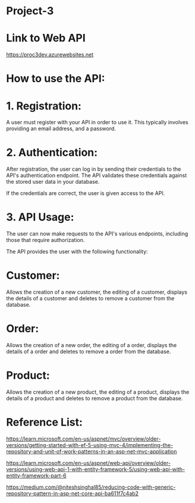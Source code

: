 # Project-3

# Link to Web API
https://proc3dev.azurewebsites.net

# How to use the API:

# 1. Registration:

A user must register with your API in order to use it. This typically involves providing an email address, and a password.

# 2. Authentication:

After registration, the user can log in by sending their credentials to the API's authentication endpoint. The API validates these credentials against the stored user data in your database.

If the credentials are correct, the user is given access to the API.

# 3. API Usage:

The user can now make requests to the API's various endpoints, including those that require authorization. 

The API provides the user with the following functionality:

# Customer:

Allows the creation of a new customer, the editing of a customer, displays the details of a customer and deletes to remove a customer from the database.

# Order:

Allows the creation of a new order, the editing of a order, displays the details of a order and deletes to remove a order from the database.

# Product:

Allows the creation of a new product, the editing of a product, displays the details of a product and deletes to remove a product from the database.

# Reference List:

https://learn.microsoft.com/en-us/aspnet/mvc/overview/older-versions/getting-started-with-ef-5-using-mvc-4/implementing-the-repository-and-unit-of-work-patterns-in-an-asp-net-mvc-application

https://learn.microsoft.com/en-us/aspnet/web-api/overview/older-versions/using-web-api-1-with-entity-framework-5/using-web-api-with-entity-framework-part-6

https://medium.com/@niteshsinghal85/reducing-code-with-generic-repository-pattern-in-asp-net-core-api-ba611f7c4ab2
